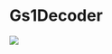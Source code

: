 # Gs1Decoder

[![](https://jitpack.io/v/LordJakson/Gs1Decoder.svg)](https://jitpack.io/#LordJakson/Gs1Decoder)
